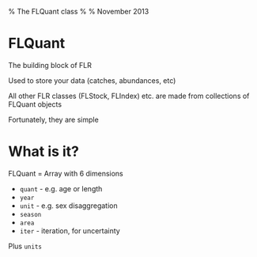 % The FLQuant class
%
% November 2013

# FLQuant

The building block of FLR

Used to store your data (catches, abundances, etc)

All other FLR classes (FLStock, FLIndex) etc. are made from collections of FLQuant objects

Fortunately, they are simple

# What is it?

FLQuant = Array with 6 dimensions

* `quant` - e.g. age or length
* `year`
* `unit` - e.g. sex disaggregation
* `season`
* `area`
* `iter` - iteration, for uncertainty

Plus `units`




